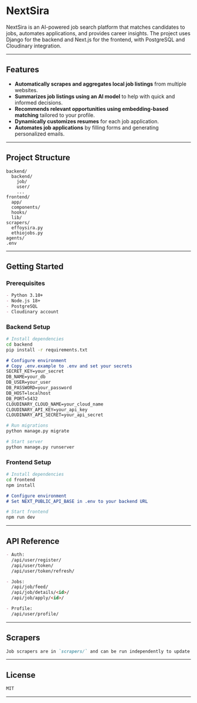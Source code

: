 # NextSira

NextSira is an AI-powered job search platform that matches candidates to jobs, automates applications, and provides career insights. The project uses Django for the backend and Next.js for the frontend, with PostgreSQL and Cloudinary integration.

---

## Features

- **Automatically scrapes and aggregates local job listings** from multiple websites.  
- **Summarizes job listings using an AI model** to help with quick and informed decisions.  
- **Recommends relevant opportunities using embedding-based matching** tailored to your profile.  
- **Dynamically customizes resumes** for each job application.  
- **Automates job applications** by filling forms and generating personalized emails.


---

## Project Structure

```plaintext
backend/
  backend/
    job/
    user/
    ...
frontend/
  app/
  components/
  hooks/
  lib/
scrapers/
  effoysira.py
  ethiojobs.py
agents/
.env
````

---

## Getting Started

### Prerequisites

```markdown
- Python 3.10+
- Node.js 18+
- PostgreSQL
- Cloudinary account
```

### Backend Setup

```bash
# Install dependencies
cd backend
pip install -r requirements.txt
```

```markdown
# Configure environment
# Copy .env.example to .env and set your secrets
SECRET_KEY=your_secret
DB_NAME=your_db
DB_USER=your_user
DB_PASSWORD=your_password
DB_HOST=localhost
DB_PORT=5432
CLOUDINARY_CLOUD_NAME=your_cloud_name
CLOUDINARY_API_KEY=your_api_key
CLOUDINARY_API_SECRET=your_api_secret
```

```bash
# Run migrations
python manage.py migrate

# Start server
python manage.py runserver
```

### Frontend Setup

```bash
# Install dependencies
cd frontend
npm install
```

```markdown
# Configure environment
# Set NEXT_PUBLIC_API_BASE in .env to your backend URL
```

```bash
# Start frontend
npm run dev
```

---

## API Reference

```markdown
- Auth:
  /api/user/register/
  /api/user/token/
  /api/user/token/refresh/

- Jobs:
  /api/job/feed/
  /api/job/details/<id>/
  /api/job/apply/<id>/

- Profile:
  /api/user/profile/
```

---

## Scrapers

```markdown
Job scrapers are in `scrapers/` and can be run independently to update job data.
```

---

## License

```markdown
MIT
```

---

```markdown

